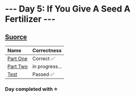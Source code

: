 # --- Day 5: If You Give A Seed A Fertilizer ---

## [Suorce](http://adventofcode.com/2023/day/5)

| Name                                                                                      | Correctness    |
| :---------------------------------------------------------------------------------------- | :------------- |
| [Part One](https://github.com/ssynowiec/AdventOfCode/blob/main/2023/Day%2005/part-one.ts) | Correct ✅     |
| [Part Two](https://github.com/ssynowiec/AdventOfCode/blob/main/2023/Day%2005/part-two.ts) | in progress... |
| [Test](https://github.com/ssynowiec/AdventOfCode/blob/main/2023/Day%2005/index.test.ts)   | Passed ✅      |

### Day completed with ⭐
